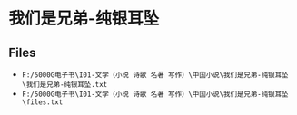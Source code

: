 # 我们是兄弟-纯银耳坠

## Files

- `F:/5000G电子书\I01-文学（小说 诗歌 名著 写作）\中国小说\我们是兄弟-纯银耳坠\我们是兄弟-纯银耳坠.txt`
- `F:/5000G电子书\I01-文学（小说 诗歌 名著 写作）\中国小说\我们是兄弟-纯银耳坠\files.txt`
